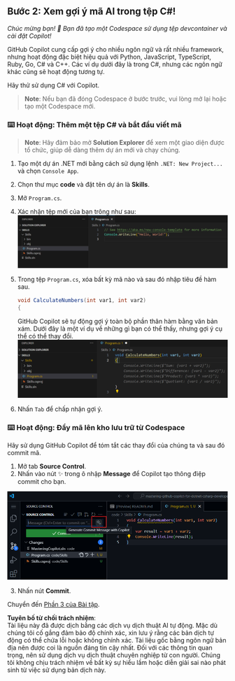 ## Bước 2: Xem gợi ý mã AI trong tệp C#!

_Chúc mừng bạn! 🎉 Bạn đã tạo một Codespace sử dụng tệp devcontainer và cài đặt Copilot!_

GitHub Copilot cung cấp gợi ý cho nhiều ngôn ngữ và rất nhiều framework, nhưng hoạt động đặc biệt hiệu quả với Python, JavaScript, TypeScript, Ruby, Go, C# và C++. Các ví dụ dưới đây là trong C#, nhưng các ngôn ngữ khác cũng sẽ hoạt động tương tự.

Hãy thử sử dụng C# với Copilot.

> **Note**:
> Nếu bạn đã đóng Codespace ở bước trước, vui lòng mở lại hoặc tạo một Codespace mới.

### ⌨️ Hoạt động: Thêm một tệp C# và bắt đầu viết mã

> **Note**:
> Hãy đảm bảo mở **Solution Explorer** để xem một giao diện được tổ chức, giúp dễ dàng thêm dự án mới và chạy chúng.

1. Tạo một dự án .NET mới bằng cách sử dụng lệnh `.NET: New Project...` và chọn `Console App`.
1. Chọn thư mục **code** và đặt tên dự án là **Skills**.
1. Mở `Program.cs`.
1. Xác nhận tệp mới của bạn trông như sau:
   ![VS code với một tệp Program.cs mới](../../../../03-Introduction-to-GitHub-Copilot/steps/img/2-skills-dotnet-0.png)

1. Trong tệp `Program.cs`, xóa bất kỳ mã nào và sau đó nhập tiêu đề hàm sau.

   ```csharp
   void CalculateNumbers(int var1, int var2)
   {
   ```

   GitHub Copilot sẽ tự động gợi ý toàn bộ phần thân hàm bằng văn bản xám. Dưới đây là một ví dụ về những gì bạn có thể thấy, nhưng gợi ý cụ thể có thể thay đổi.
   ![VS Code với gợi ý hoàn thành mã](../../../../03-Introduction-to-GitHub-Copilot/steps/img/2-skills-dotnet-1.png)

5. Nhấn `Tab` để chấp nhận gợi ý.

### ⌨️ Hoạt động: Đẩy mã lên kho lưu trữ từ Codespace

Hãy sử dụng GitHub Copilot để tóm tắt các thay đổi của chúng ta và sau đó commit mã.

1. Mở tab **Source Control**.
2. Nhấn vào nút ✨ trong ô nhập **Message** để Copilot tạo thông điệp commit cho bạn.

![Tab Commit mở để tạo thông điệp với Copilot](../../../../03-Introduction-to-GitHub-Copilot/steps/img/2-skills-commit.png)

3. Nhấn nút **Commit**.

Chuyển đến [Phần 3 của Bài tập](./3-copilot-hub.md).

**Tuyên bố từ chối trách nhiệm**:  
Tài liệu này đã được dịch bằng các dịch vụ dịch thuật AI tự động. Mặc dù chúng tôi cố gắng đảm bảo độ chính xác, xin lưu ý rằng các bản dịch tự động có thể chứa lỗi hoặc không chính xác. Tài liệu gốc bằng ngôn ngữ bản địa nên được coi là nguồn đáng tin cậy nhất. Đối với các thông tin quan trọng, nên sử dụng dịch vụ dịch thuật chuyên nghiệp từ con người. Chúng tôi không chịu trách nhiệm về bất kỳ sự hiểu lầm hoặc diễn giải sai nào phát sinh từ việc sử dụng bản dịch này.